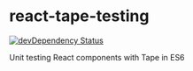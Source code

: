 # react-tape-testing
[![devDependency Status](https://david-dm.org/adonis-work/react-tape-testing/dev-status.svg)](https://david-dm.org/adonis-work/react-tape-testing#info=devDependencies)    

Unit testing React components with Tape in ES6
